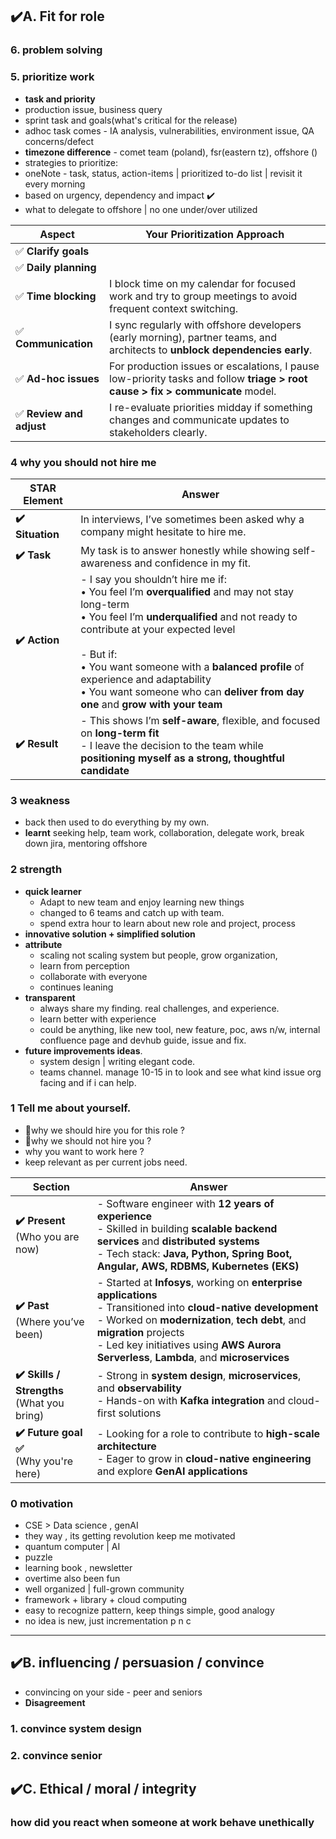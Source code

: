 ## ✔️A. Fit for role
### 6. problem solving
### 5. prioritize work
- **task and priority**
- production issue, business query
- sprint task and goals(what's critical for the release)
- adhoc task comes - IA analysis, vulnerabilities, environment issue, QA concerns/defect
- **timezone difference** - comet team (poland), fsr(eastern tz), offshore ()
- strategies to prioritize:
- oneNote - task, status, action-items | prioritized to-do list | revisit it every morning
- based on urgency, dependency and impact ✔️
- what to delegate to offshore | no one under/over utilized

| **Aspect**              | **Your Prioritization Approach**                                                                                                                                |
| ----------------------- | --------------------------------------------------------------------------------------------------------------------------------------------------------------- |
| ✅ **Clarify goals**     |                                                               |
| ✅ **Daily planning**    |  |
| ✅ **Time blocking**     | I block time on my calendar for focused work and try to group meetings to avoid frequent context switching.                                                     |
| ✅ **Communication**     | I sync regularly with offshore developers (early morning), partner teams, and architects to **unblock dependencies early**.                                         |
| ✅ **Ad-hoc issues**     | For production issues or escalations, I pause low-priority tasks and follow **triage > root cause > fix > communicate** model.                                  |
| ✅ **Review and adjust** | I re-evaluate priorities midday if something changes and communicate updates to stakeholders clearly.  |

### 4 why you should not hire me

| **STAR Element** | **Answer**                                                                                                                                                                                                                                                                                                                                                                            |
| ---------------- | ------------------------------------------------------------------------------------------------------------------------------------------------------------------------------------------------------------------------------------------------------------------------------------------------------------------------------------------------------------------------------------- |
| **✔️ Situation** | In interviews, I’ve sometimes been asked why a company might hesitate to hire me.                                                                                                                                                                                                                                                                                                     |
| **✔️ Task**      | My task is to answer honestly while showing self-awareness and confidence in my fit.                                                                                                                                                                                                                                                                                                  |
| **✔️ Action**    | - I say you shouldn’t hire me if:<br>  • You feel I’m **overqualified** and may not stay long-term<br>  • You feel I’m **underqualified** and not ready to contribute at your expected level<br><br>- But if:<br>  • You want someone with a **balanced profile** of experience and adaptability<br>  • You want someone who can **deliver from day one** and **grow with your team** |
| **✔️ Result**    | - This shows I’m **self-aware**, flexible, and focused on **long-term fit**<br>- I leave the decision to the team while **positioning myself as a strong, thoughtful candidate**                                                                                                                                                                                                      |

### 3 weakness
- back then used to do everything by my own.
- **learnt** seeking help, team work, collaboration, delegate work, break down jira, mentoring offshore

### 2 strength
- **quick learner**
    - Adapt to new team and enjoy learning new things
    - changed to 6 teams and catch up with team.
    - spend extra hour to learn about new role and project, process
- **innovative solution + simplified solution**
- **attribute** 
    - scaling not scaling system but people, grow organization, 
    - learn from perception 
    - collaborate with everyone
    - continues leaning
- **transparent**
    - always share my finding. real challenges, and experience.
    - learn better with experience
    - could be anything, like new tool, new feature, poc, aws n/w, internal confluence page and devhub guide, issue and fix.
- **future improvements ideas**.
    - system design | writing elegant code.
    - teams channel. manage 10-15  in to look and see what kind issue org facing and if i can help.

### 1 Tell me about yourself.
- 🔸why we should hire you for this role ?
- 🔸why we should not hire you ?
- why you want to work here ?
- keep relevant as per current jobs need.

| **Section**                                   | **Answer**                                                                                                                                                                                                                                                                                   |
|-----------------------------------------------| -------------------------------------------------------------------------------------------------------------------------------------------------------------------------------------------------------------------------------------------------------------------------------------------- |
| **✔️ Present**<br>(Who you are now)           | - Software engineer with **12 years of experience**<br>- Skilled in building **scalable backend services** and **distributed systems**<br>- Tech stack: **Java, Python, Spring Boot, Angular, AWS, RDBMS, Kubernetes (EKS)**                                                                 |
| **✔️ Past**<br>(Where you’ve been)            | - Started at **Infosys**, working on **enterprise applications**<br>- Transitioned into **cloud-native development**<br>- Worked on **modernization**, **tech debt**, and **migration** projects<br>- Led key initiatives using **AWS Aurora Serverless**, **Lambda**, and **microservices** |
| **✔️ Skills / Strengths**<br>(What you bring) | - Strong in **system design**, **microservices**, and **observability**<br>- Hands-on with **Kafka integration** and cloud-first solutions                                                                                                                                                   |
| **✔️ Future goal ✅**<br>(Why you're here)   | - Looking for a role to contribute to **high-scale architecture**<br>- Eager to grow in **cloud-native engineering** and explore **GenAI applications**                                                                                                                                      |

### 0 motivation
- CSE > Data science , genAI
- they way , its getting revolution keep me motivated
- quantum computer | AI
- puzzle
- learning book , newsletter
- overtime also been fun
- well organized | full-grown community
- framework + library + cloud computing
- easy to recognize pattern, keep things simple, good analogy
- no idea is new, just incrementation p n c

---
## ✔️B. influencing / persuasion / convince
- convincing on your side - peer and seniors
- **Disagreement**

### 1. convince system design
### 2. convince senior 
### 

## ✔️C. Ethical / moral / integrity

### how did you react when someone at work behave unethically



